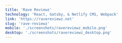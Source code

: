 ```yaml
---
title: 'Rave Reviewz'
technology: 'React, Gatsby, & Netlify CMS, Webpack'
link: 'https://ravereviewz.net'
slug: 'rave-reviewz'
mobile: './screenshots/ravereviewz_mobile.png'
desktop: './screenshots/ravereviewz_desktop.png'
---
```

